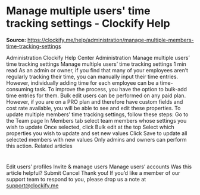 # Manage multiple users' time tracking settings - Clockify Help

**Source:** https://clockify.me/help/administration/manage-multiple-members-time-tracking-settings

Administration
Clockify Help Center
Administration
Manage multiple users’ time tracking settings
Manage multiple users’ time tracking settings
1 min read
As an admin or owner, if you find that many of your employees aren’t regularly tracking their time, you can manually input their time entries. However, individually adding time for each employee can be a time-consuming task. To improve the process, you have the option to bulk-add time entries for them.
Bulk edit users can be performed on any paid plan. However, if you are on a PRO plan and therefore have custom fields and cost rate available, you will be able to see and edit these properties.
To update multiple members’ time tracking settings, follow these steps:
Go to the
Team
page
In
Members
tab select team members whose settings you wish to update
Once selected, click
Bulk edit
at the top
Select which properties you wish to update and set new values
Click
Save
to update all selected members with new values
Only admins and owners can perform this action.
Related articles
#
Edit users’ profiles
Invite & manage users
Manage users’ accounts
Was this article helpful?
Submit
Cancel
Thank you! If you’d like a member of our support team to respond to you, please drop us a note at support@clockify.me